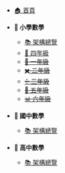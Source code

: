 - [🏠 首頁](README.md)

- **📌 小學數學**

  - [📚 架構總覽](國小數學/README.md)
  - [📏 四年級](國小數學/四年級數學.md)
  - ~~[🔢 一年級](國小數學/一年級數學.md)~~
  - ~~[✖️ 二年級](國小數學/二年級數學.md)~~
  - ~~[➗ 三年級](國小數學/三年級數學.md)~~
  - ~~[📐 五年級](國小數學/五年級數學.md)~~
  - ~~[📊 六年級](國小數學/六年級數學.md)~~

- **📌 國中數學**

  - [📚 架構總覽](國中數學/README.md)

- **📌 高中數學**
  - [📚 架構總覽](高中數學/README.md)

